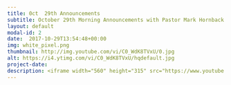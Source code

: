 ```yaml
---
title: 0ct  29th Announcements
subtitle: October 29th Morning Announcements with Pastor Mark Hornback.
layout: default
modal-id: 2 
date:  2017-10-29T13:54:48+00:00
img: white_pixel.png
thumbnail: http://img.youtube.com/vi/C0_WdK8TVxU/0.jpg
alt: https://i4.ytimg.com/vi/C0_WdK8TVxU/hqdefault.jpg
project-date: 
description: <iframe width="560" height="315" src="https://www.youtube.com/embed/C0_WdK8TVxU" frameborder="0" allowfullscreen></iframe> 
---
```

